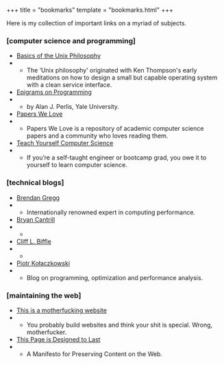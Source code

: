 +++
title = "bookmarks"
template = "bookmarks.html"
+++

Here is my collection of important links on a myriad of subjects.

### [computer science and programming]

- [Basics of the Unix Philosophy](https://homepage.cs.uri.edu/~thenry/resources/unix_art/ch01s06.html)
- - The ‘Unix philosophy’ originated with Ken Thompson's early meditations on how to design a small but capable operating system with a clean service interface.
- [Epigrams on Programming](http://pu.inf.uni-tuebingen.de/users/klaeren/epigrams.html)
- - by Alan J. Perlis, Yale University.
- [Papers We Love](https://paperswelove.org/)
- - Papers We Love is a repository of academic computer science papers and a community who loves reading them.
- [Teach Yourself Computer Science](https://teachyourselfcs.com/)
- - If you’re a self-taught engineer or bootcamp grad, you owe it to yourself to learn computer science.

### [technical blogs]

- [Brendan Gregg](https://www.brendangregg.com/)
- - Internationally renowned expert in computing performance.
- [Bryan Cantrill](http://dtrace.org/blogs/bmc/)
- -
- [Cliff L. Biffle](http://cliffle.com/)
- -
- [Piotr Kołaczkowski](https://pkolaczk.github.io)
- - Blog on programming, optimization and performance analysis.

### [maintaining the web]

- [This is a motherfucking website](https://motherfuckingwebsite.com/)
- - You probably build websites and think your shit is special. Wrong, motherfucker.
- [This Page is Designed to Last](https://jeffhuang.com/designed_to_last/)
- - A Manifesto for Preserving Content on the Web.
